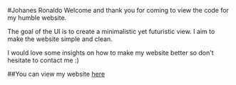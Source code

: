 #Johanes Ronaldo
Welcome and thank you for coming to view the code for my humble website.

The goal of the UI is to create a minimalistic yet futuristic view.
I aim to make the website simple and clean.

I would love some insights on how to make my website better so don't hesitate to contact me :)

##You can view my website [here](johanesronaldo.com)